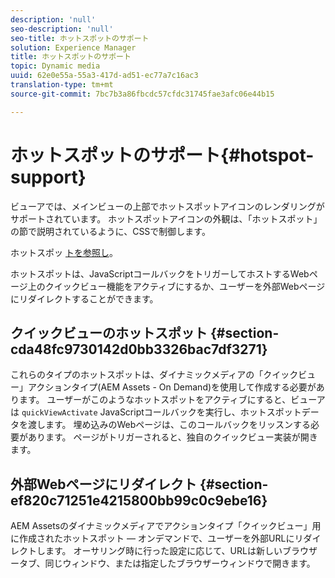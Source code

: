 ```yaml
---
description: 'null'
seo-description: 'null'
seo-title: ホットスポットのサポート
solution: Experience Manager
title: ホットスポットのサポート
topic: Dynamic media
uuid: 62e0e55a-55a3-417d-ad51-ec77a7c16ac3
translation-type: tm+mt
source-git-commit: 7bc7b3a86fbcdc57cfdc31745fae3afc06e44b15

---
```



# ホットスポットのサポート{#hotspot-support}

ビューアでは、メインビューの上部でホットスポットアイコンのレンダリングがサポートされています。 ホットスポットアイコンの外観は、「ホットスポット」の節で説明されているように、CSSで制御します。

ホットスポッ [トを参照し](../../c-html5-aem-asset-viewers/c-html5-aem-interactive-images/c-html5-aem-interactive-image-customizingviewer/r-html5-aem-int-image-customize-hotspots.md#reference-2ac3cc414ef2467390bf53145f1d8d74)。

ホットスポットは、JavaScriptコールバックをトリガーしてホストするWebページ上のクイックビュー機能をアクティブにするか、ユーザーを外部Webページにリダイレクトすることができます。

## クイックビューのホットスポット {#section-cda48fc9730142d0bb3326bac7df3271}

これらのタイプのホットスポットは、ダイナミックメディアの「クイックビュー」アクションタイプ(AEM Assets - On Demand)を使用して作成する必要があります。 ユーザーがこのようなホットスポットをアクティブにすると、ビューアは `quickViewActivate` JavaScriptコールバックを実行し、ホットスポットデータを渡します。 埋め込みのWebページは、このコールバックをリッスンする必要があります。 ページがトリガーされると、独自のクイックビュー実装が開きます。

## 外部Webページにリダイレクト {#section-ef820c71251e4215800bb99c0c9ebe16}

AEM Assetsのダイナミックメディアでアクションタイプ「クイックビュー」用に作成されたホットスポット — オンデマンドで、ユーザーを外部URLにリダイレクトします。 オーサリング時に行った設定に応じて、URLは新しいブラウザータブ、同じウィンドウ、または指定したブラウザーウィンドウで開きます。
